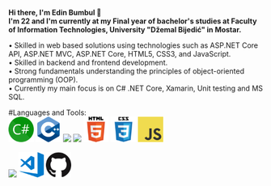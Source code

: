 **Hi there, I'm Edin Bumbul 👋**<br/>
**I'm 22 and I'm currently at my Final year of bachelor's studies at Faculty of Information Technologies, University "Džemal Bijedić" in Mostar.**<br/>

• Skilled in web based solutions using technologies such as ASP.NET Core API, ASP.NET MVC, ASP.NET Core, HTML5, CSS3, and JavaScript.<br/>
• Skilled in backend and frontend development.<br/>
• Strong fundamentals understanding the principles of object-oriented programming (OOP).<br/>
• Currently my main focus is on C# .NET Core, Xamarin, Unit testing and MS SQL.<br/>

#Languages and Tools:<br/>
<img width="50px" src="https://raw.githubusercontent.com/github/explore/80688e429a7d4ef2fca1e82350fe8e3517d3494d/topics/csharp/csharp.png" />
<img width="50px" src="https://raw.githubusercontent.com/github/explore/80688e429a7d4ef2fca1e82350fe8e3517d3494d/topics/cpp/cpp.png" />
<img width="50px" src="https://camo.githubusercontent.com/3247526b7b28c4038828f801763b617fa2dfb567d0178400e4ca9dffec6e98b7/68747470733a2f2f75706c6f61642e77696b696d656469612e6f72672f77696b6970656469612f636f6d6d6f6e732f7468756d622f652f65652f2e4e45545f436f72655f4c6f676f2e7376672f37363870782d2e4e45545f436f72655f4c6f676f2e7376672e706e67" />
<img width="50px" src="https://camo.githubusercontent.com/741319f6b5327b04d4daebe6478337f79ec7246de765b8cf3b284ae6481a7b60/68747470733a2f2f63646e2e69636f6e73636f75742e636f6d2f69636f6e2f667265652f706e672d3531322f78616d6172696e2d3238323432372e706e67" />
<img width="50px" src="https://raw.githubusercontent.com/github/explore/80688e429a7d4ef2fca1e82350fe8e3517d3494d/topics/html/html.png" />
<img width="50px" src="https://raw.githubusercontent.com/github/explore/80688e429a7d4ef2fca1e82350fe8e3517d3494d/topics/css/css.png" />
<img width="50px" src="https://raw.githubusercontent.com/github/explore/80688e429a7d4ef2fca1e82350fe8e3517d3494d/topics/javascript/javascript.png" />
<br/>
<br/>
<img width="50px" src="https://camo.githubusercontent.com/c32648fd200f96a4302ea2d1f1300752f0e6cd7fb49468fb1b7404af40001ec2/68747470733a2f2f7374617469632e77696b69612e6e6f636f6f6b69652e6e65742f6c6f676f70656469612f696d616765732f362f36322f4272616e645f56697375616c5f53747564696f5f57696e5f323031392e7376672f7265766973696f6e2f6c61746573742f7363616c652d746f2d77696474682d646f776e2f3334303f63623d3230313931303139303234313531" />
<img width="50px" src="https://raw.githubusercontent.com/github/explore/80688e429a7d4ef2fca1e82350fe8e3517d3494d/topics/visual-studio-code/visual-studio-code.png" />
<img width="50px" src="https://raw.githubusercontent.com/github/explore/78df643247d429f6cc873026c0622819ad797942/topics/github/github.png" />



<!---
bumbuledin/bumbuledin is a ✨ special ✨ repository because its `README.md` (this file) appears on your GitHub profile.
You can click the Preview link to take a look at your changes.
--->
